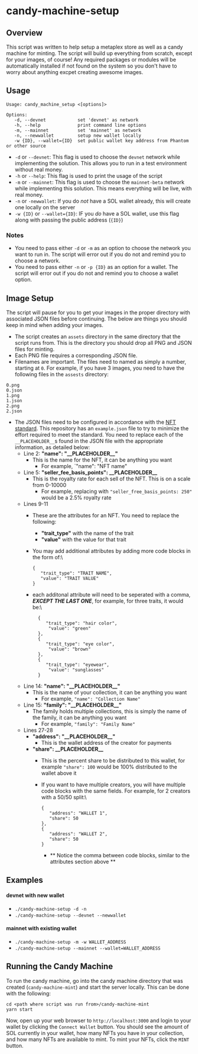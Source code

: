 # candy-machine-setup

## Overview
This script was written to help setup a metaplex store as well as a candy machine for minting. The script will build up everything from scratch, except for your images, of course! Any required packages or modules will be automatically installed if not found on the system so you don't have to worry about anything excpet creating awesome images.

## Usage
```
Usage: candy_machine_setup <[options]>

Options:
   -d, --devnet            set 'devnet' as network
   -h, --help              print command line options
   -m, --mainnet           set 'mainnet' as network
   -n, --newwallet         setup new wallet locally
   -w {ID}, --wallet={ID}  set public wallet key address from Phantom or other source
```

- `-d` or `--devnet`: This flag is used to choose the `devnet` network while implementing the solution. This allows you to run in a test environment without real money.
- `-h` or `--help`: This flag is used to print the usage of the script
- `-m` or `--mainnet`: This flag is used to choose the `mainnet-beta` network while implementing this solution. This means everything will be live, with real money.
- `-n` or `-newwallet`: If you do _not_ have a SOL wallet already, this will create one locally on the server
- `-w {ID}` or `--wallet={ID}`: IF you _do_ have a SOL wallet, use this flag along with passing the public address (`{ID}`)

### Notes
- You need to pass either `-d` or `-m` as an option to choose the network you want to run in. The script will error out if you do not and remind you to choose a network.
- You need to pass either `-n` or `-p {ID}` as an option for a wallet. The script will error out if you do not and remind you to choose a wallet option.

## Image Setup
The script will pause for you to get your images in the proper directory with associated JSON files before continuing. The below are things you should keep in mind when adding your images.
- The script creates an `assets` directory in the same directory that the script runs from. This is the directory you should drop all PNG and JSON files for minting.
- Each PNG file requires a corresponding JSON file.
- Filenames are important. The files need to named as simply a number, starting at `0`. For example, if you have 3 images, you need to have the following files in the `assests` directory:
```
0.png
0.json
1.png
1.json
2.png
2.json
```
- The JSON files need to be configured in accordance with the [NFT standard](https://docs.metaplex.com/nft-standard). This repository has an `example.json` file to try to minimize the effort required to meet the standard. You need to replace each of the `__PLACEHOLDER__`s found in the JSON file with the appropriate information, as detailed below:
   -  Line 2: __"name": "\_\_PLACEHOLDER\_\_"__
      - This is the name for the NFT, it can be anything you want
         - For example, `"name": "NFT name"
   - Line 5: __"seller_fee_basis_points": \_\_PLACEHOLDER\_\___
      - This is the royalty rate for each sell of the NFT. This is on a scale from 0-10000
         - For example, replacing with `"seller_free_basis_points: 250"` would be a 2.5% royalty rate
   - Lines 9-11
      - These are the attributes for an NFT. You need to replace the following:
         - __"trait_type"__ with the name of the trait
         - __"value"__ with the value for that trait
      - You may add additional attributes by adding more code blocks in the form of:\
           ```
           {
              "trait_type": "TRAIT NAME",
              "value": "TRAIT VALUE"
           }
           ```
      - each additonal attribute will need to be seperated with a comma, ___EXCEPT THE LAST ONE___, for example, for three traits, it would be:\
              
              {
                 "trait_type": "hair color",
                  "value": "green"
              },
              {
                 "trait_type": "eye color",
                  "value": "brown"
              },
              {
                 "trait_type": "eyewear",
                  "value": "sunglasses"
              }
   - Line 14: __"name": "\_\_PLACEHOLDER\_\_"__
      - This is the name of your collection, it can be anything you want
         - For example, `"name": "Collection Name"`
   - Line 15: __"family": "\_\_PLACEHOLDER\_\_"__
      - The family holds multiple collections, this is simply the name of the family, it can be anything you want
         - For example, `"family": "Family Name"`
   - Lines 27-28
      - __"address": "\_\_PLACEHOLDER\_\_"__
         - This is the wallet address of the creator for payments
      - __"share": \_\_PLACEHOLDER\_\___
         - This is the percent share to be distributed to this wallet, for example `"share": 100` would be 100% distributed to the wallet above it
         - If you want to have multiple creators, you will have multiple code blocks with the same fields. For example, for 2 creators with a 50/50 split:\

               {
                  "address": "WALLET 1",
                  "share": 50
               },
               {
                  "address": "WALLET 2",
                  "share": 50
               }
            - ** Notice the comma between code blocks, similar to the attributes section above **

## Examples
#### devnet with new wallet
- `./candy-machine-setup -d -n`
- `./candy-machine-setup --devnet --newwallet`
#### mainnet with existing wallet
- `./candy-machine-setup -m -w WALLET_ADDRESS`
- `./candy-machine-setup --mainnet --wallet=WALLET_ADDRESS`

## Running the Candy Machine
To run the candy machine, go into the candy machine directory that was created (`candy-machine-mint`) and start the server locally. This can be done with the following:
```
cd <path where script was run from>/candy-machine-mint
yarn start
```
Now, open up your web browser to `http://localhost:3000` and login to your wallet by clicking the `Connect Wallet` button. You should see the amount of SOL currently in your wallet, how many NFTs you have in your collection, and how many NFTs are available to mint. To mint your NFTs, click the `MINT` button.
